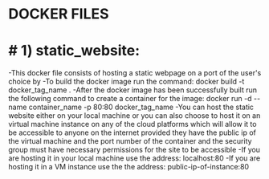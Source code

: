 # DOCKER FILES

<h1># 1) static_website:</h1>
   -This docker file consists of hosting a static webpage on a port of the user's choice by 
   -To build the docker image run the command: docker build -t docker_tag_name .
   -After the docker image has been successfully built run the following command to create a container for the image: docker run -d --name container_name -p 80:80 docker_tag_name
   -You can host the static website either on your local machine or you can also choose to host it on an virtual machine instance on any of the cloud platforms which will allow it to be accessible to anyone on the 
    internet provided they have the public ip of the virtual machine and the port number of the container and the security group must have necessary permissions for the site to be accessible
    -If you are hosting it in your local machine use the address: localhost:80
    -If you are hosting it in a VM instance use the the address: public-ip-of-instance:80

